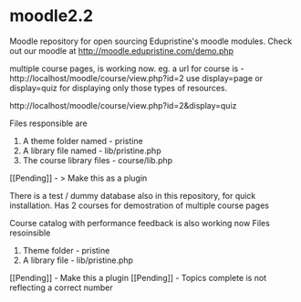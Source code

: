 moodle2.2
=========
Moodle repository for open sourcing Edupristine's moodle modules.
Check out our moodle at http://moodle.edupristine.com/demo.php

multiple course pages, is working now. 
eg. a url for course is - http://localhost/moodle/course/view.php?id=2
use display=page or display=quiz for displaying only those types of resources. 

http://localhost/moodle/course/view.php?id=2&display=quiz

Files responsible are
1. A theme folder named - pristine
2. A library file named - lib/pristine.php
3. The course library files - course/lib.php

[[Pending]] - > Make this as a plugin

There is a test / dummy database also in this repository, for quick installation. Has 2
courses for demostration of multiple course pages

Course catalog with performance feedback is also working now
Files resoinsible
1. Theme folder - pristine
2. A library file - lib/pristine.php

[[Pending]] - Make this a plugin
[[Pending]] - Topics complete is not reflecting a correct number
